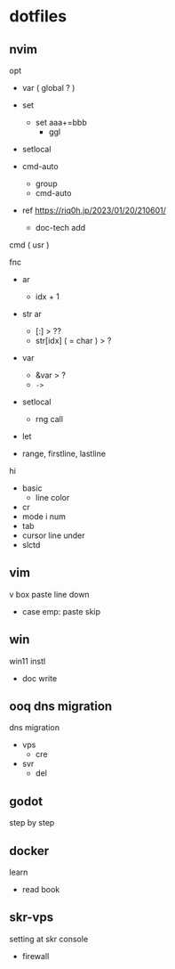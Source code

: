 
# dotfiles


## nvim

opt
- var ( global ? )
- set
  - set aaa+=bbb
    - ggl
- setlocal
- cmd-auto
  - group
  - cmd-auto

- ref https://riq0h.jp/2023/01/20/210601/
  - doc-tech add


cmd ( usr )


fnc
- ar
  - idx + 1
- str ar
  - [:] > ??
  - str[idx] ( = char ) > ?

- var
  - &var > ?
  - `->`

- setlocal
  - rng call
- let

- range, firstline, lastline


hi
- basic
  - line color
- cr
- mode i num
- tab
- cursor line under
- slctd


## vim

v box paste line down
- case emp: paste skip


## win

win11 instl
- doc write


## ooq dns migration

dns migration
- vps
  - cre
- svr
  - del


## godot

step by step


## docker

learn
- read book


## skr-vps

setting at skr console
- firewall


